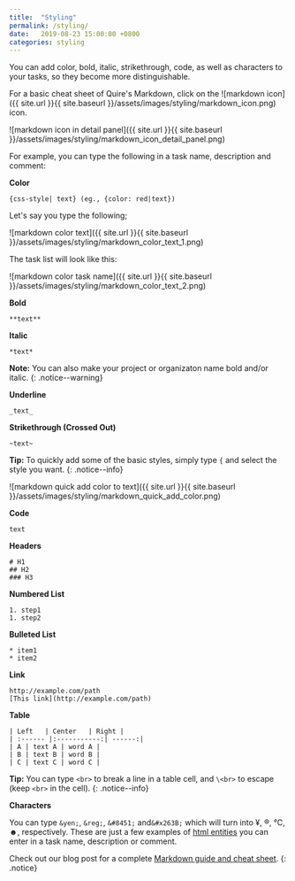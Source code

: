 ```yaml
---
title:  "Styling"
permalink: /styling/
date:   2019-08-23 15:00:00 +0800
categories: styling
---
```

You can add color, bold, italic, strikethrough, code,  as well as characters to your tasks, so they become more distinguishable.

For a basic cheat sheet of Quire's Markdown, click on the ![markdown icon]({{ site.url }}{{ site.baseurl }}/assets/images/styling/markdown_icon.png)
 icon.

![markdown icon in detail panel]({{ site.url }}{{ site.baseurl }}/assets/images/styling/markdown_icon_detail_panel.png)

For example, you can type the following in a task name, description and comment:

**Color**

`{css-style| text} (eg., {color: red|text})`

Let's say you type the following;

![markdown color text]({{ site.url }}{{ site.baseurl }}/assets/images/styling/markdown_color_text_1.png)

The task list will look like this:

![markdown color task name]({{ site.url }}{{ site.baseurl }}/assets/images/styling/markdown_color_text_2.png)

**Bold**

`**text**`

**Italic**

`*text*`

**Note:** You can also make your project or organizaton name bold and/or italic.
{: .notice--warning}

**Underline**

`_text_`

**Strikethrough (Crossed Out)**

`~text~`

**Tip:** To quickly add some of the basic styles, simply type `{` and select the style you want.
{: .notice--info}

![markdown quick add color to text]({{ site.url }}{{ site.baseurl }}/assets/images/styling/markdown_quick_add_color.png)

**Code**

``text``

**Headers**

`# H1` <br>
`## H2` <br>
`### H3` <br>


**Numbered List**

`1. step1`<br>
`1. step2`

**Bulleted List**

`* item1`<br>
`* item2`

**Link**

`http://example.com/path`<br>
`[This link](http://example.com/path)`

**Table**

`| Left   | Center   | Right |` <br>
`| :------ |:-----------:| ------:|` <br>
`| A | text A | word A |` <br>
`| B | text B | word B |` <br>
`| C | text C | word C |` <br>

**Tip:** You can type `<br>` to break a line in a table cell, and `\<br>` to escape (keep `<br>` in the cell).
{: .notice--info}


**Characters**

You can type `&yen;`, `&reg;`, `&#8451;` and`&#x263B;` which will turn into ¥, ®, ℃, ☻, respectively. These are just a few examples of [html entities](https://www.w3schools.com/html/html_entities.asp) you can enter in a task name, description or comment.

Check out our blog post for a complete [Markdown guide and cheat sheet](https://quire.io/blog/p/Our-Very-Own-Markdown.html). 
{: .notice}

